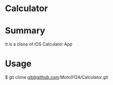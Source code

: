 # Calculator

# Summary
It is a clone of iOS Calculator App

# Usage
$ git clone git@github.com:Moto0124/Calculator.git
